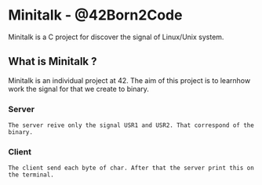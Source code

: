 # Minitalk - @42Born2Code

Minitalk is a C project for discover the signal of Linux/Unix system.

## What is Minitalk ?

Minitalk is an individual project at 42.
The aim of this project is to learnhow work the signal for that we create to binary.

### Server

    The server reive only the signal USR1 and USR2. That correspond of the binary.

### Client
    The client send each byte of char. After that the server print this on the terminal.